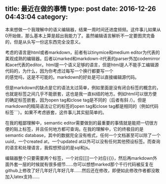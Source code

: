 title: 最近在做的事情
type: post
date: 2016-12-26 04:43:04
category: 
---

本来想做一个我理解中的语义编辑器，结果一周时间还进度频频。这件事儿如果从0开始做，那么基本上算是超出我能力了。虽然编辑语言解析不一定要图灵完备的，但是从头写一份这东西完全没意义。

考虑的语言是html或者markdown，前者有以tinymice和medium editor为代表的美观成熟的编辑器。后者以marked和markdown-it代表的parser外加codemirror和ace代表的editor。html是一个语义足够的语言，但是html是人不能手工编辑源代码的，为什么，因为你考虑过每写一个换行都要写一个<br>的感觉吗，这是不可能的。markdown的好处是可以直接编辑源代码。

但是markdown的缺点是它的语法太过简单，例如里面是没有闭合标签的概念的，也就是标签之间几乎不能嵌套，这也是我一直纠结的地方。例如html可以很方便的确定标签嵌套，因为open tag和close tag是不同的（后者有斜 /）。但是markdown的精简语法让它的标签的open tag和close tag都是相同的（例如代码标签```）。如果不考虑嵌套，这件事儿其实挺简单的。

在我的粗鄙理解中，semantic editor需要做到的最重要的事情就是能把一切很方便的贴上标签，并且任何地方都可查询。在我的理解中，它的终极目的是semantic database，其中的数据完全没有格式，任何一个文档甚至可以除了一个uuid，一个created at，一个updated at以外可以没有任何其他预设标签。而查询的语言和处理语言，我假想预设的是sql和js。

编辑器整个只要需要两个标签，一个对应[[]]一个对应{{}}，然后再markdown外面外套一层的时候就有很多细节……你可以想想marked那个千行代码被反复在github上修改了好几年好几年好几年……然后还在修改，即便如此修改作者都没敢加入latex支持……